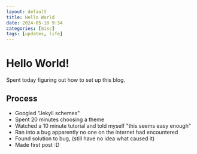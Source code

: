 ```yaml
---
layout: default
title: Hello World
date: 2024-05-10 9:34 
categories: [misc]
tags: [updates, life]
---
```


# Hello World!

Spent today figuring out how to set up this blog. 

## Process
* Googled "Jekyll schemes"
* Spent 20 minutes choosing a theme
* Watched a 10 minute tutorial and told myself "this seems easy enough"
* Ran into a bug apparently no one on the internet had encountered 
* Found solution to bug, (still have no idea what caused it)
* Made first post :D


